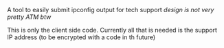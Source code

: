A tool to easily submit ipconfig output for tech support
*design is not very pretty ATM btw*

This is only the client side code. Currently all that is needed is the support IP address (to be encrypted with a code in th future)
